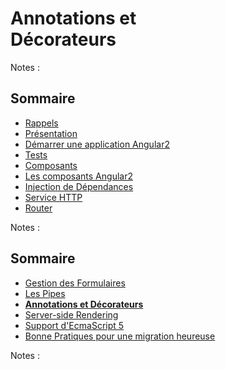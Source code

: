 # Annotations et<br>Décorateurs

<!-- .slide: class="page-title" -->

Notes :



## Sommaire

<!-- .slide: class="toc" -->

- [Rappels](#/1)
- [Présentation](#/2)
- [Démarrer une application Angular2](#/3)
- [Tests](#/4)
- [Composants](#/5)
- [Les composants Angular2](#/6)
- [Injection de Dépendances](#/7)
- [Service HTTP](#/8)
- [Router](#/9)

Notes :



## Sommaire

<!-- .slide: class="toc" -->

- [Gestion des Formulaires](#/10)
- [Les Pipes](#/11)
- **[Annotations et Décorateurs](#/12)**
- [Server-side Rendering](#/13)
- [Support d'EcmaScript 5](#/14)
- [Bonne Pratiques pour une migration heureuse](#/15)

Notes :



<!-- .slide: class="page-questions" -->
